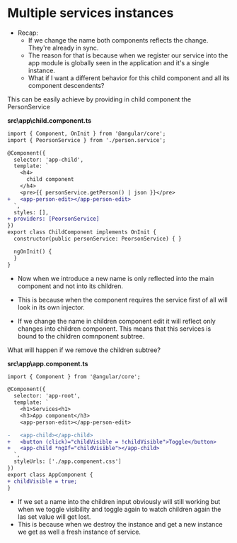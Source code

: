 # Multiple services instances

* Recap:
  - If we change the name both components reflects the change. They're already in sync.
  - The reason for that is because when we register our service into the app module is globally seen in the application and it's a single instance.
  - What if I want a different behavior for this child component and all its component descendents?
  

This can be easily achieve by providing in child component the PersonService

__src\app\child.component.ts__

```diff
import { Component, OnInit } from '@angular/core';
import { PeorsonService } from './person.service';

@Component({
  selector: 'app-child',
  template: `
    <h4>
      child component
    </h4>
    <pre>{{ personService.getPerson() | json }}</pre>
+   <app-person-edit></app-person-edit>
  `,
  styles: [],
+ providers: [PeorsonService]
})
export class ChildComponent implements OnInit {
  constructor(public personService: PeorsonService) { }

  ngOnInit() {
  }
}

```

* Now when we introduce a new name is only reflected into the main component and not into its children.

* This is because when the component requires the service first of all will look in its own injector.

* If we change the name in children component edit it will reflect only changes into children component. This means that this services is bound to the children comnponent subtree.

What will happen if we remove the children subtree?

__src\app\app.component.ts__

```diff app.component.ts
import { Component } from '@angular/core';

@Component({
  selector: 'app-root',
  template: `
    <h1>Services<h1>
    <h3>App component</h3>
    <app-person-edit></app-person-edit>

-   <app-child></app-child>
+   <button (click)="childVisible = !childVisible">Toggle</button>
+   <app-child *ngIf="childVisible"></app-child>
  `,
  styleUrls: ['./app.component.css']
})
export class AppComponent {
+ childVisible = true;
}

```
* If we set a name into the children input obviously will still working but when we toggle visibility and toggle again to watch children again the las set value will get lost. 
* This is because when we destroy the instance and get a new instance we get as well a fresh instance of service.

